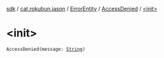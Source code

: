 [sdk](../../../index.md) / [cat.rokubun.jason](../../index.md) / [ErrorEntity](../index.md) / [AccessDenied](index.md) / [&lt;init&gt;](./-init-.md)

# &lt;init&gt;

`AccessDenied(message: `[`String`](https://kotlinlang.org/api/latest/jvm/stdlib/kotlin/-string/index.html)`)`